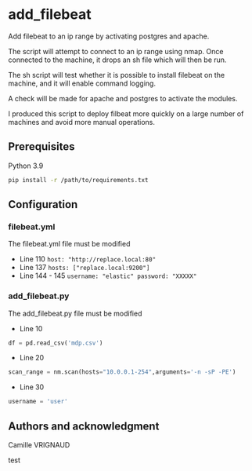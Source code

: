 # add_filebeat
Add filebeat to an ip range by activating postgres and apache.

The script will attempt to connect to an ip range using nmap.
Once connected to the machine, it drops an sh file which will then be run.

The sh script will test whether it is possible to install filebeat on the machine, and it will enable command logging.

A check will be made for apache and postgres to activate the modules.

I produced this script to deploy filbeat more quickly on a large number of machines and avoid more manual operations.


## Prerequisites

Python 3.9

```bash
pip install -r /path/to/requirements.txt
```

## Configuration

### filebeat.yml
The filebeat.yml file must be modified

- Line 110 `host: "http://replace.local:80"`
- Line 137 `hosts: ["replace.local:9200"]`
- Line 144 - 145 `username: "elastic" password: "XXXXX"` 

### add_filebeat.py
The add_filebeat.py file must be modified

- Line 10
```python
df = pd.read_csv('mdp.csv')
 ```
- Line 20
```python
scan_range = nm.scan(hosts="10.0.0.1-254",arguments='-n -sP -PE')
```
- Line 30
```python
username = 'user'
```

## Authors and acknowledgment
Camille VRIGNAUD

test